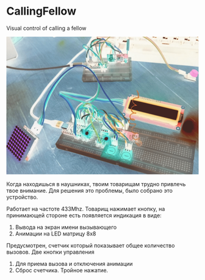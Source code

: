 # CallingFellow
Visual control of calling a fellow

![title_p](https://github.com/Gamakiv/CallingFellow/blob/main/title_p.png)

Когда находишься в наушниках, твоим товарищам трудно привлечь твое внимание. Для решения это проблемы, было собрано это устройство. 

Работает на частоте 433Mhz. Товарищ нажимает кнопку, на принимающей стороне есть появляется индикация в виде:

1. Вывода на экран имени вызывающего
2. Анимации на LED матрицу 8х8

Предусмотрен, счетчик который показывает общее количество вызовов. Две кнопки управления

1. Для приема вызова и отключения анимации
2. Сброс счетчика. Тройное нажатие. 

